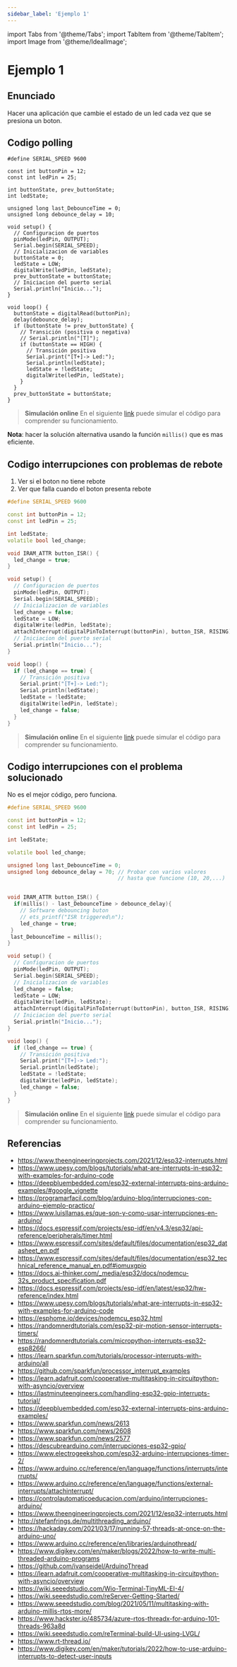 ```yaml
---
sidebar_label: 'Ejemplo 1'
---
```


import Tabs from '@theme/Tabs';
import TabItem from '@theme/TabItem';
import Image from '@theme/IdealImage';

# Ejemplo 1

## Enunciado

Hacer una aplicación que cambie el estado de un led cada vez que se presiona un boton.

## Codigo polling

```
#define SERIAL_SPEED 9600

const int buttonPin = 12;
const int ledPin = 25;  

int buttonState, prev_buttonState;
int ledState;

unsigned long last_DebounceTime = 0;
unsigned long debounce_delay = 10;

void setup() {
  // Configuracion de puertos
  pinMode(ledPin, OUTPUT);
  Serial.begin(SERIAL_SPEED);
  // Inicializacion de variables
  buttonState = 0;
  ledState = LOW;
  digitalWrite(ledPin, ledState);
  prev_buttonState = buttonState;
  // Iniciacion del puerto serial  
  Serial.println("Inicio...");
}

void loop() {
  buttonState = digitalRead(buttonPin);
  delay(debounce_delay);
  if (buttonState != prev_buttonState) {
    // Transición (positiva o negativa)
    // Serial.println("[T]");
    if (buttonState == HIGH) {
      // Transición positiva
      Serial.print("[T+]-> Led:");
      Serial.println(ledState);
      ledState = !ledState;
      digitalWrite(ledPin, ledState);
    }
  }
  prev_buttonState = buttonState;
}
```

> **Simulación online**
> En el siguiente [link](https://wokwi.com/projects/387861640702724097) puede simular el código para comprender su funcionamiento.

**Nota**: hacer la solución alternativa usando la función ```millis()``` que es mas eficiente.

## Codigo interrupciones con problemas de rebote

1. Ver si el boton no tiene rebote
2. Ver que falla cuando el boton presenta rebote

```cpp
#define SERIAL_SPEED 9600

const int buttonPin = 12;
const int ledPin = 25;  

int ledState;
volatile bool led_change;

void IRAM_ATTR button_ISR() {
  led_change = true;
}

void setup() {
  // Configuracion de puertos
  pinMode(ledPin, OUTPUT);
  Serial.begin(SERIAL_SPEED);
  // Inicializacion de variables
  led_change = false;
  ledState = LOW;
  digitalWrite(ledPin, ledState);
  attachInterrupt(digitalPinToInterrupt(buttonPin), button_ISR, RISING);
  // Iniciacion del puerto serial  
  Serial.println("Inicio...");
}

void loop() {
  if (led_change == true) {
    // Transición positiva
    Serial.print("[T+]-> Led:");
    Serial.println(ledState);
    ledState = !ledState;
    digitalWrite(ledPin, ledState);
    led_change = false;
  }
}
```

> **Simulación online**
> En el siguiente [link](https://wokwi.com/projects/387862205667175425) puede simular el código para comprender su funcionamiento.

## Codigo interrupciones con el problema solucionado

No es el mejor código, pero funciona.

```cpp
#define SERIAL_SPEED 9600

const int buttonPin = 12;
const int ledPin = 25;  

int ledState;

volatile bool led_change;

unsigned long last_DebounceTime = 0;
unsigned long debounce_delay = 70; // Probar con varios valores 
                                   // hasta que funcione (10, 20,...)


void IRAM_ATTR button_ISR() {
  if(millis() - last_DebounceTime > debounce_delay){ 
    // Software debouncing buton
    // ets_printf("ISR triggered\n");
    led_change = true;
 }
 last_DebounceTime = millis();
}

void setup() {
  // Configuracion de puertos
  pinMode(ledPin, OUTPUT);
  Serial.begin(SERIAL_SPEED);
  // Inicializacion de variables
  led_change = false;
  ledState = LOW;
  digitalWrite(ledPin, ledState);
  attachInterrupt(digitalPinToInterrupt(buttonPin), button_ISR, RISING);
  // Iniciacion del puerto serial  
  Serial.println("Inicio...");
}

void loop() {
  if (led_change == true) {
    // Transición positiva
    Serial.print("[T+]-> Led:");
    Serial.println(ledState);
    ledState = !ledState;
    digitalWrite(ledPin, ledState);
    led_change = false;
  }
}
```

> **Simulación online**
> En el siguiente [link](https://wokwi.com/projects/387864147969036289) puede simular el código para comprender su funcionamiento.


## Referencias

* https://www.theengineeringprojects.com/2021/12/esp32-interrupts.html
* https://www.upesy.com/blogs/tutorials/what-are-interrupts-in-esp32-with-examples-for-arduino-code
* https://deepbluembedded.com/esp32-external-interrupts-pins-arduino-examples/#google_vignette
* https://programarfacil.com/blog/arduino-blog/interrupciones-con-arduino-ejemplo-practico/
* https://www.luisllamas.es/que-son-y-como-usar-interrupciones-en-arduino/
* https://docs.espressif.com/projects/esp-idf/en/v4.3/esp32/api-reference/peripherals/timer.html
* https://www.espressif.com/sites/default/files/documentation/esp32_datasheet_en.pdf
* https://www.espressif.com/sites/default/files/documentation/esp32_technical_reference_manual_en.pdf#iomuxgpio
* https://docs.ai-thinker.com/_media/esp32/docs/nodemcu-32s_product_specification.pdf
* https://docs.espressif.com/projects/esp-idf/en/latest/esp32/hw-reference/index.html
* https://www.upesy.com/blogs/tutorials/what-are-interrupts-in-esp32-with-examples-for-arduino-code
* https://esphome.io/devices/nodemcu_esp32.html
* https://randomnerdtutorials.com/esp32-pir-motion-sensor-interrupts-timers/
* https://randomnerdtutorials.com/micropython-interrupts-esp32-esp8266/
* https://learn.sparkfun.com/tutorials/processor-interrupts-with-arduino/all
* https://github.com/sparkfun/processor_interrupt_examples
* https://learn.adafruit.com/cooperative-multitasking-in-circuitpython-with-asyncio/overview
* https://lastminuteengineers.com/handling-esp32-gpio-interrupts-tutorial/
* https://deepbluembedded.com/esp32-external-interrupts-pins-arduino-examples/
* https://www.sparkfun.com/news/2613
* https://www.sparkfun.com/news/2608
* https://www.sparkfun.com/news/2577
* https://descubrearduino.com/interrupciones-esp32-gpio/
* https://www.electrogeekshop.com/esp32-arduino-interrupciones-timer-2/
* https://www.arduino.cc/reference/en/language/functions/interrupts/interrupts/
* https://www.arduino.cc/reference/en/language/functions/external-interrupts/attachinterrupt/
* https://controlautomaticoeducacion.com/arduino/interrupciones-arduino/
* https://www.theengineeringprojects.com/2021/12/esp32-interrupts.html
* http://stefanfrings.de/multithreading_arduino/
* https://hackaday.com/2021/03/17/running-57-threads-at-once-on-the-arduino-uno/
* https://www.arduino.cc/reference/en/libraries/arduinothread/
* https://www.digikey.com/en/maker/blogs/2022/how-to-write-multi-threaded-arduino-programs
* https://github.com/ivanseidel/ArduinoThread
* https://learn.adafruit.com/cooperative-multitasking-in-circuitpython-with-asyncio/overview
* https://wiki.seeedstudio.com/Wio-Terminal-TinyML-EI-4/
* https://wiki.seeedstudio.com/reServer-Getting-Started/
* https://www.seeedstudio.com/blog/2021/05/11/multitasking-with-arduino-millis-rtos-more/
* https://www.hackster.io/485734/azure-rtos-threadx-for-arduino-101-threads-963a8d
* https://wiki.seeedstudio.com/reTerminal-build-UI-using-LVGL/
* https://www.rt-thread.io/
* https://www.digikey.com/en/maker/tutorials/2022/how-to-use-arduino-interrupts-to-detect-user-inputs


